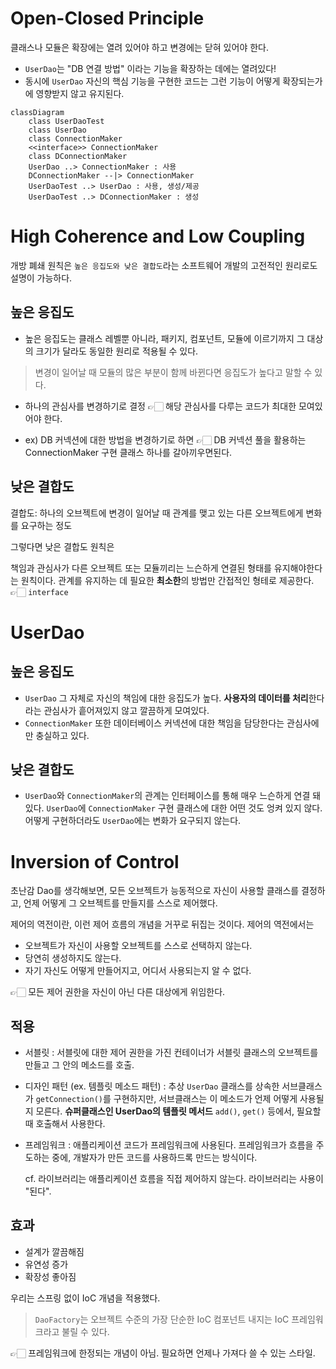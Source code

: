 # Open-Closed Principle

클래스나 모듈은 확장에는 열려 있어야 하고 변경에는 닫혀 있어야 한다.

- `UserDao`는 "DB 연결 방법" 이라는 기능을 확장하는 데에는 열려있다!
- 동시에 `UserDao` 자신의 핵심 기능을 구현한 코드는 그런 기능이 어떻게 확장되는가에 영향받지 않고 유지된다.

```mermaid
classDiagram
    class UserDaoTest
    class UserDao
    class ConnectionMaker
    <<interface>> ConnectionMaker
    class DConnectionMaker
    UserDao ..> ConnectionMaker : 사용
    DConnectionMaker --|> ConnectionMaker
    UserDaoTest ..> UserDao : 사용, 생성/제공
    UserDaoTest ..> DConnectionMaker : 생성
```

# High Coherence and Low Coupling

개방 폐쇄 원칙은 `높은 응집도와 낮은 결합도`라는 소프트웨어 개발의 고전적인 원리로도 설명이 가능하다.

## 높은 응집도

- 높은 응집도는 클래스 레벨뿐 아니라, 패키지, 컴포넌트, 모듈에 이르기까지 그 대상의 크기가 달라도 동일한 원리로 적용될 수 있다.

> 변경이 일어날 때 모듈의 많은 부분이 함께 바뀐다면 응집도가 높다고 말할 수 있다.

- 하나의 관심사를 변경하기로 결정 👉🏻 해당 관심사를 다루는 코드가 최대한 모여있어야 한다.

- ex) DB 커넥션에 대한 방법을 변경하기로 하면 👉🏻 DB 커넥션 풀을 활용하는 ConnectionMaker 구현 클래스 하나를 갈아끼우면된다.

## 낮은 결합도

결합도: 하나의 오브젝트에 변경이 일어날 때 관계를 맺고 있는 다른 오브젝트에게 변화를 요구하는 정도

그렇다면 낮은 결합도 원칙은

책임과 관심사가 다른 오브젝트 또는 모듈끼리는 느슨하게 연결된 형태를 유지해야한다는 원칙이다.
관계를 유지하는 데 필요한 **최소한**의 방법만 간접적인 형테로 제공한다. 👉🏻 `interface` 

# UserDao

## 높은 응집도

- `UserDao` 그 자체로 자신의 책임에 대한 응집도가 높다. **사용자의 데이터를 처리**한다 라는 관심사가 흩어져있지 않고 깔끔하게 모여있다.
- `ConnectionMaker` 또한 데이터베이스 커넥션에 대한 책임을 담당한다는 관심사에만 충실하고 있다.

## 낮은 결합도

- `UserDao`와 `ConnectionMaker`의 관계는 인터페이스를 통해 매우 느슨하게 연결 돼있다.
`UserDao`에 `ConnectionMaker` 구현 클래스에 대한 어떤 것도 엉켜 있지 않다. 어떻게 구현하더라도 `UserDao`에는 변화가 요구되지 않는다.

# Inversion of Control

초난감 Dao를 생각해보면, 모든 오브젝트가 능동적으로 자신이 사용할 클래스를
결정하고, 언제 어떻게 그 오브젝트를 만들지를 스스로 제어했다.

제어의 역전이란, 이런 제어 흐름의 개념을 거꾸로 뒤집는 것이다. 제어의 역전에서는

- 오브젝트가 자신이 사용할 오브젝트를 스스로 선택하지 않는다.
- 당연히 생성하지도 않는다.
- 자기 자신도 어떻게 만들어지고, 어디서 사용되는지 알 수 없다.

👉🏻 모든 제어 권한을 자신이 아닌 다른 대상에게 위임한다.

## 적용

- 서블릿
  : 서블릿에 대한 제어 권한을 가진 컨테이너가 서블릿 클래스의 오브젝트를 만들고 그 안의 메소드를 호출.
- 디자인 패턴 (ex. 템플릿 메소드 패턴)
  : 추상 `UserDao` 클래스를 상속한 서브클래스가 `getConnection()`를 구현하지만, 서브클래스는 이 메소드가 언제 어떻게 사용될지 모른다.
**슈퍼클래스인 UserDao의 템플릿 메서드** `add()`, `get()` 등에서, 필요할 때 호출해서 사용한다.
- 프레임워크
  : 애플리케이션 코드가 프레임워크에 사용된다. 프레임워크가 흐름을 주도하는 중에, 개발자가 만든 코드를 사용하드록 만드는 방식이다.
  
  cf. 라이브러리는 애플리케이션 흐름을 직접 제어하지 않는다. 라이브러리는 사용이 "된다".


## 효과

- 설계가 깔끔해짐
- 유연성 증가
- 확장성 좋아짐

우리는 스프링 없이 IoC 개념을 적용했다.
> `DaoFactory`는 오브젝트 수준의 가장 단순한 IoC 컴포넌트 내지는
> IoC 프레임워크라고 불릴 수 있다.
> 

👉🏻 프레임워크에 한정되는 개념이 아님. 필요하면 언제나 가져다 쓸 수 있는 스타일.